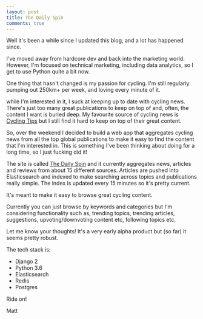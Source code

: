 ```yaml
---
layout: post
title: The Daily Spin
comments: true
---
```


Well it's been a while since I updated this blog, and a lot has happened since.

I've moved away from hardcore dev and back into the marketing world. However, I'm focused on technical marketing, including data analytics, so I get to use Python quite a bit now.

One thing that hasn't changed is my passion for cycling. I'm still regularly pumping out 250km+ per week, and loving every minute of it.

while I'm interested in it, I suck at keeping up to date with cycling news. There's just too many great publications to keep on top of and, often, the content I want is buried deep. My favourite source of cycling news is [Cycling Tips](https://cyclingtips.com) but I still find it hard to keep on top of their great content.

So, over the weekend I decided to build a web app that aggregates cycling news from all the top global publications to make it easy to find the content that I'm interested in. This is something I've been thinking about doing for a long time, so I just fucking did it!

The site is called [The Daily Spin](https://dailyspin.com/) and it currently aggregates news, articles and reviews from about 15 different sources. Articles are pushed into Elasticsearch and indexed to make searching across topics and publications really simple. The index is updated every 15 minutes so it's pretty current.

It's meant to make it easy to browse great cycling content.

Currently you can just browse by keywords and categories but I'm considering functionality such as, trending topics, trending articles, suggestions, upvoting/downvoting content etc, following topics etc.

Let me know your thoughts! It's a very early alpha product but (so far) it seems pretty robust.

The tech stack is:
- Django 2
- Python 3.6
- Elasticsearch
- Redis
- Postgres

Ride on!

Matt